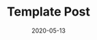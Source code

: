 ---
title: Template Post
date: 2020-05-13
tags: []
canonical_url: false
description: >
  Some witty but informative description
---